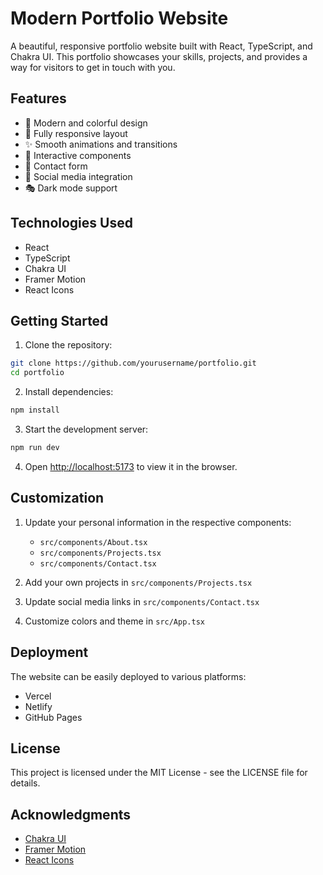 # Modern Portfolio Website

A beautiful, responsive portfolio website built with React, TypeScript, and Chakra UI. This portfolio showcases your skills, projects, and provides a way for visitors to get in touch with you.

## Features

- 🎨 Modern and colorful design
- 📱 Fully responsive layout
- ✨ Smooth animations and transitions
- 🎯 Interactive components
- 📝 Contact form
- 🔗 Social media integration
- 🎭 Dark mode support

## Technologies Used

- React
- TypeScript
- Chakra UI
- Framer Motion
- React Icons

## Getting Started

1. Clone the repository:
```bash
git clone https://github.com/yourusername/portfolio.git
cd portfolio
```

2. Install dependencies:
```bash
npm install
```

3. Start the development server:
```bash
npm run dev
```

4. Open [http://localhost:5173](http://localhost:5173) to view it in the browser.

## Customization

1. Update your personal information in the respective components:
   - `src/components/About.tsx`
   - `src/components/Projects.tsx`
   - `src/components/Contact.tsx`

2. Add your own projects in `src/components/Projects.tsx`

3. Update social media links in `src/components/Contact.tsx`

4. Customize colors and theme in `src/App.tsx`

## Deployment

The website can be easily deployed to various platforms:

- Vercel
- Netlify
- GitHub Pages

## License

This project is licensed under the MIT License - see the LICENSE file for details.

## Acknowledgments

- [Chakra UI](https://chakra-ui.com/)
- [Framer Motion](https://www.framer.com/motion/)
- [React Icons](https://react-icons.github.io/react-icons/)
